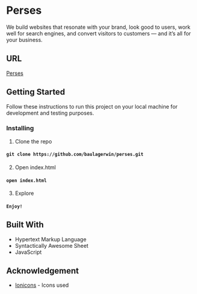 # Perses

We build websites that resonate with your brand, look good to users, work well for search engines, and convert visitors to customers — and it’s all for your business.

## URL

[Perses](https://perses.netlify.com)

## Getting Started

Follow these instructions to run this project on your local machine for development and testing purposes.

### Installing

1. Clone the repo

#### `git clone https://github.com/baulagerwin/perses.git`

2. Open index.html

#### `open index.html`

3. Explore

#### `Enjoy!`

## Built With

- Hypertext Markup Language
- Syntactically Awesome Sheet
- JavaScript

## Acknowledgement

- [Ionicons](https://ionicons.com/) - Icons used
